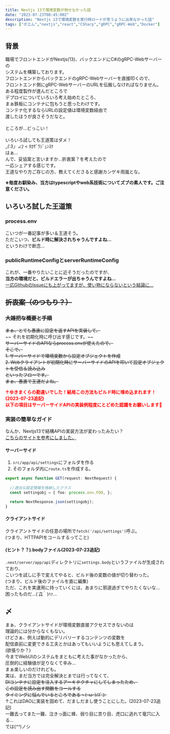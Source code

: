 ```yaml
---
title: Nextjs 13で環境変数が倒せなかった話
date: "2023-07-23T08:45:00Z"
description: "Nextjs 13で環境変数を実行時ロードが思うように出来なかった話"
tags: ["ポエム","nextjs","react","CSharp","gRPC","gRPC-Web","Docker"]
---
```

## 背景
職場でフロントエンドがNextjs(13)、バックエンドにC#のgRPC-Webサーバーの   
システムを構築しております。   
フロントエンドからバックエンドのgRPC-Webサーバーを直接叩くので、   
フロントエンド側にgRPC-WebサーバーのURLを伝搬しなければなりません。   
ある程度製作が進んだところで   
デプロイについていろいろ考え始めたところ、    
まぁ鉄板にコンテナに包もうと思ったわけです。   
コンテナ化するならURLの設定値は環境変数経由で   
渡したほうが良さそうだなと。   
<br/>
ところが...どっこい！   
<br/>
いろいろ試しても王道策はダメ！   
 __(:3」∠)_ < ﾀｶｻﾞﾜｼﾞｭﾝｽｹ   
はぁ...   
んで、妥協案と言いますか...折衷案？を考えたので   
一応シェアする感じです。    
王道なやり方ご存じの方、教えてくださると感謝カンゲキ雨嵐とな。

**※毎度お馴染み、当方はtypescriptやweb系技術についてズブの素人です。ご注意ください。**


## いろいろ試した王道策
### process.env
こいつが一番記事が多い＆王道そう。   
ただこいつ、**ビルド時に解決されちゃうんですよね...**   
というわけで断念...   

### publicRuntimeConfigとserverRuntimeConfig
これが、一番やりたいことに近そうだったのですが、   
**当方の環境だと、ビルドエラーが出ちゃうんですよね...**   
[一応GithubのIssueにも上がってますが、使い物にならないという結論に...](https://github.com/vercel/next.js/issues/19910)   

## ~~折衷案（のつもり？）~~
### ~~大雑把な概要と手順~~
~~まぁ、とても愚直に設定を返すAPIを実装して、~~    
~~ それを初期化時に呼び出す感じです。~~    
~~サーバーサイドのAPIならprocess.envが使えたので、~~    
~~そこで、~~    
~~1. サーバーサイドで環境変数から設定オブジェクトを作成~~    
~~2. Webクライアントが初期化時にサーバーサイドのAPIを叩いて設定オブジェクトを受信＆読み込み~~    
~~といったフローです。~~    
~~まぁ、愚直で王道だよね。~~    

**<font color=red>↑ゆきまくらの勘違いでした！結局この方法もビルド時に埋め込まれます！(2023-07-23追記)</font>**   
**<font color=red>以下の項目はサーバーサイドAPIの実装例程度にとどめた認識をお願いします🙇</font>**
### 実装の簡単なガイド
なんか、Nextjs13で結構APIの実装方法が変わったみたい？   
[こちらのサイトを参考にしました。](https://codevoweb.com/build-a-simple-api-in-next-js-13-app-directory/)   
#### サーバーサイド
1. `src/app/api/settings`にフォルダを作る
2. そのフォルダ内に`route.ts`を作成する。
``` typescript:title=route.ts
export async function GET(request: NextRequest) {
  
  //適当な設定情報を格納したクラス
  const settingobj = { foo: process.env.FOO, };

  return NextResponse.json(settingobj);
}
```
#### クライアントサイド
クライアントサイドの任意の場所で`fetch('/api/settings')`呼ぶ。   
(つまり、HTTPAPIをコールするってこと)

#### (ヒント？？).bodyファイル(2023-07-23追記)
`.next/server/app/api`ディレクトリに`settings.body`というファイルが生成されており、   
こいつを試しに手で変えてやると、ビルド後の変数の値が切り替わった。   
(つまり、ビルド後のファイルを直に編集)   
ただ、これを実運用に持っていくには、あまりに邪道過ぎてやりたくないな...   
困ったものだ...(´Д｀)ﾊｧ…   

## 〆
まぁ、クライアントサイドが環境変数直接アクセスできないのは   
理論的には分からなくもない。   
けどさぁ、例えば動的にデリバリーするコンテンツの変数を   
配信直前に変更できる工夫とかはあってもいいようにも思えてしまう。   
(欲張りか？)   
今までWebUIのシステムをまともに考えた事がなかったから、   
圧倒的に経験値が足りなくて辛み...   
まぁ楽しいのだけれども。   
実は、まだ当方では完全解決とまでは行ってなくて、   
~~DIコンテナに設定を注入するアーキテクチャにしてしまったため、~~   
~~この設定を読み出す関数をコールする~~   
~~タイミングに悩んでいるところであるヽ(･ω･)/ｽﾞｺｰ~~   
↑これはDAOに実装を固めて、だましだまし使うことにした。(2023-07-23追記)   
一難去ってまた一難、泣きっ面に蜂、弱り目に祟り目、虎口に逃れて竜穴に入る...   
では(*^^*)ノシ   
